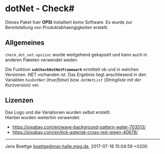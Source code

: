 # dotNet - Check#

Dieses Paket fuer **OPSI** installiert *keine* Software. Es wurde zur Bereitstellung
von Produktabhaengigkeiten erstellt.

## Allgemeines ##

<code>check_dot_net.opsiinc</code> wurde weitgehend gekapselt und kann auch
in anderen Paketen verwendet weden.

Die Funktion **<code>subCheckDotNetFramework</code>** ermittelt ob und in
welchen Versionen .NET vorhanden ist. Das Ergebnis liegt anschliesend in
den Variablen <code>$hasDotNet$</code> (_true/false_) bzw. <code>$dotNetList$</code>
(_Stringliste mit der Kurzversion_) vor. 

## Lizenzen ##

Das Logo und die Variationen wurden selbst erstellt.  
Hierbei wurden weiterhin verwendet:

* https://pixabay.com/en/wave-background-pattern-water-703513/
* https://pixabay.com/en/tick-asterisk-cross-red-green-40678/




---
Jens Boettge <boettge@mpi-halle.mpg.de>, 2017-07-18 15:04:59 +0200
